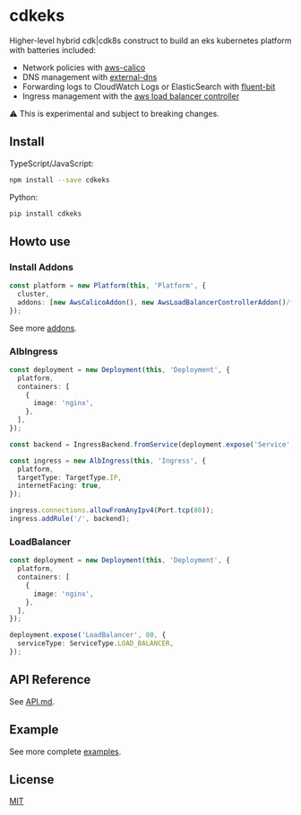 # cdkeks
Higher-level hybrid cdk|cdk8s construct to build an eks kubernetes platform with batteries included:

- Network policies with [aws-calico](https://github.com/aws/eks-charts/tree/master/stable/aws-calico)
- DNS management with [external-dns](https://github.com/kubernetes-sigs/external-dns)
- Forwarding logs to CloudWatch Logs or ElasticSearch with [fluent-bit](https://github.com/aws/aws-for-fluent-bit)
- Ingress management with the [aws load balancer controller](https://github.com/kubernetes-sigs/aws-load-balancer-controller)

:warning: This is experimental and subject to breaking changes.

## Install
TypeScript/JavaScript:

```bash
npm install --save cdkeks
```

Python:

```bash
pip install cdkeks
```

## Howto use

### Install Addons
```typescript
const platform = new Platform(this, 'Platform', {
  cluster,
  addons: [new AwsCalicoAddon(), new AwsLoadBalancerControllerAddon()/*,...*/],
});
```
See more [addons](https://github.com/hupe1980/cdkeks/tree/main/cdkeks/src/addons).

### AlbIngress
```typescript
const deployment = new Deployment(this, 'Deployment', {
  platform,
  containers: [
    {
      image: 'nginx',
    },
  ],
});

const backend = IngressBackend.fromService(deployment.expose('Service', 80));

const ingress = new AlbIngress(this, 'Ingress', {
  platform,
  targetType: TargetType.IP,
  internetFacing: true,
});

ingress.connections.allowFromAnyIpv4(Port.tcp(80));
ingress.addRule('/', backend);
```

### LoadBalancer
```typescript
const deployment = new Deployment(this, 'Deployment', {
  platform,
  containers: [
    {
      image: 'nginx',
    },
  ],
});

deployment.expose('LoadBalancer', 80, {
  serviceType: ServiceType.LOAD_BALANCER,
});
```

## API Reference

See [API.md](https://github.com/hupe1980/cdkeks/tree/master/cdkeks/API.md).

## Example

See more complete [examples](https://github.com/hupe1980/cdkeks/tree/main/examples).

## License
[MIT](https://github.com/hupe1980/cdkeks/tree/main/cdkeks/LICENSE)